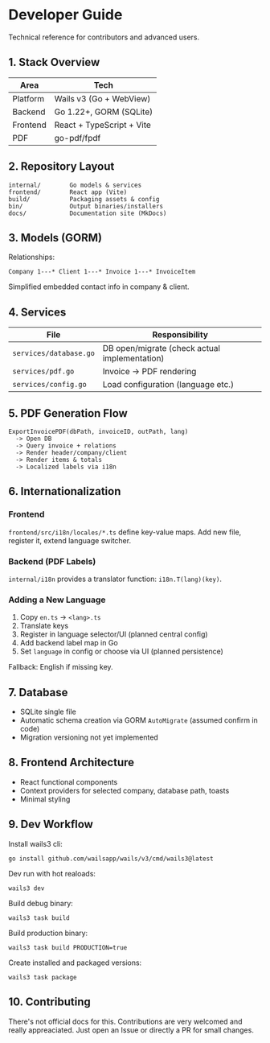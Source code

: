 # Developer Guide

Technical reference for contributors and advanced users.

## 1. Stack Overview

| Area | Tech |
|------|------|
| Platform | Wails v3 (Go + WebView) |
| Backend | Go 1.22+, GORM (SQLite) |
| Frontend | React + TypeScript + Vite |
| PDF | go-pdf/fpdf | 

## 2. Repository Layout

```
internal/        Go models & services
frontend/        React app (Vite)
build/           Packaging assets & config
bin/             Output binaries/installers
docs/            Documentation site (MkDocs)
```

## 3. Models (GORM)

Relationships:
```
Company 1---* Client 1---* Invoice 1---* InvoiceItem
```
Simplified embedded contact info in company & client.

## 4. Services

| File | Responsibility |
|------|----------------|
| `services/database.go` | DB open/migrate (check actual implementation) |
| `services/pdf.go` | Invoice -> PDF rendering |
| `services/config.go` | Load configuration (language etc.) |

## 5. PDF Generation Flow

```
ExportInvoicePDF(dbPath, invoiceID, outPath, lang)
  -> Open DB
  -> Query invoice + relations
  -> Render header/company/client
  -> Render items & totals
  -> Localized labels via i18n
```

## 6. Internationalization

### Frontend
`frontend/src/i18n/locales/*.ts` define key-value maps. Add new file, register it, extend language switcher.

### Backend (PDF Labels)
`internal/i18n` provides a translator function: `i18n.T(lang)(key)`.

### Adding a New Language
1. Copy `en.ts` -> `<lang>.ts`
2. Translate keys
3. Register in language selector/UI (planned central config)
4. Add backend label map in Go
5. Set `language` in config or choose via UI (planned persistence)

Fallback: English if missing key.

## 7. Database

- SQLite single file
- Automatic schema creation via GORM `AutoMigrate` (assumed confirm in code)
- Migration versioning not yet implemented

## 8. Frontend Architecture

- React functional components
- Context providers for selected company, database path, toasts
- Minimal styling

## 9. Dev Workflow

Install wails3 cli:

```
go install github.com/wailsapp/wails/v3/cmd/wails3@latest
```

Dev run with hot realoads:

```
wails3 dev
```

Build debug binary:
```
wails3 task build
```

Build production binary:
```
wails3 task build PRODUCTION=true 
```

Create installed and packaged versions:
```
wails3 task package
```

## 10. Contributing

There's not official docs for this. Contributions are very welcomed and really appreaciated. Just open an Issue or directly a PR for small changes.
